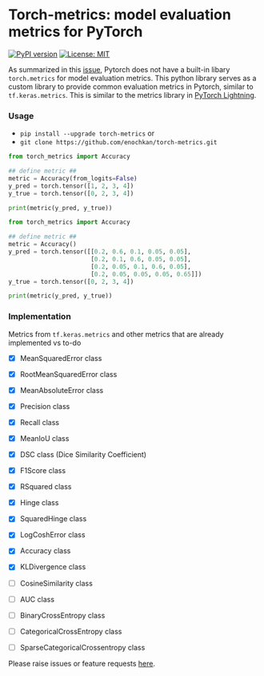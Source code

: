 # Torch-metrics: model evaluation metrics for PyTorch
[![PyPI version](https://badge.fury.io/py/torch-metrics.svg)](https://badge.fury.io/py/torch-metrics)
[![License: MIT](https://img.shields.io/badge/License-MIT-yellow.svg)](https://opensource.org/licenses/MIT)

As summarized in this [issue](https://github.com/pytorch/pytorch/issues/22439), Pytorch does not have a built-in libary `torch.metrics` for model evaluation metrics. This python library serves as a custom library to provide common evaluation metrics in Pytorch, similar to `tf.keras.metrics`. This is similar to the metrics library in [PyTorch Lightning](https://pytorch-lightning.readthedocs.io/en/latest/metrics.html#class-metrics).

### Usage

- `pip install --upgrade torch-metrics` or 
- `git clone https://github.com/enochkan/torch-metrics.git`

```python
from torch_metrics import Accuracy

## define metric ##
metric = Accuracy(from_logits=False)
y_pred = torch.tensor([1, 2, 3, 4])
y_true = torch.tensor([0, 2, 3, 4])

print(metric(y_pred, y_true))
```

```python
from torch_metrics import Accuracy

## define metric ##
metric = Accuracy()
y_pred = torch.tensor([[0.2, 0.6, 0.1, 0.05, 0.05],
                       [0.2, 0.1, 0.6, 0.05, 0.05],
                       [0.2, 0.05, 0.1, 0.6, 0.05],
                       [0.2, 0.05, 0.05, 0.05, 0.65]])
y_true = torch.tensor([0, 2, 3, 4])

print(metric(y_pred, y_true))
```

### Implementation

Metrics from `tf.keras.metrics` and other metrics that are already implemented vs to-do

- [X] MeanSquaredError class
- [X] RootMeanSquaredError class
- [X] MeanAbsoluteError class
- [X] Precision class
- [X] Recall class
- [X] MeanIoU class
- [X] DSC class (Dice Similarity Coefficient)
- [X] F1Score class
- [X] RSquared class
- [X] Hinge class
- [X] SquaredHinge class
- [X] LogCoshError class
- [X] Accuracy class
- [X] KLDivergence class
- [ ] CosineSimilarity class
- [ ] AUC class
- [ ] BinaryCrossEntropy class
- [ ] CategoricalCrossEntropy class
- [ ] SparseCategoricalCrossentropy class


Please raise issues or feature requests [here](https://github.com/enochkan/torch-metrics/issues). 
